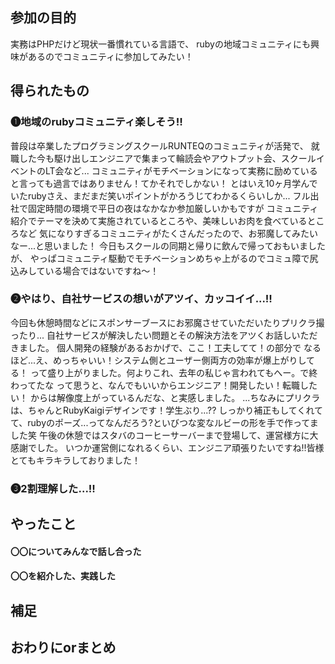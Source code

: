 ## 参加の目的
<!-- 自分がそのイベントに参加した背景について書きます。そのイベントについて書いても良いです。 -->
実務はPHPだけど現状一番慣れている言語で、
rubyの地域コミュニティにも興味があるのでコミュニティに参加してみたい！

## 得られたもの
<!-- そのイベントを通して自分が得られたものや学びを簡潔に書きます。 -->
### ❶地域のrubyコミュニティ楽しそう‼︎
普段は卒業したプログラミングスクールRUNTEQのコミュニティが活発で、
就職した今も駆け出しエンジニアで集まって輪読会やアウトプット会、スクールイベントのLT会など...
コミュニティがモチベーションになって実務に励めていると言っても過言ではありません！てかそれでしかない！
とはいえ10ヶ月学んでいたrubyさえ、まだまだ笑いポイントがかろうじてわかるくらいしか...
フル出社で固定時間の環境で平日の夜はなかなか参加厳しいかもですが
コミュニティ紹介でテーマを決めて実施されているところや、美味しいお肉を食べているところなど
気になりすぎるコミュニティがたくさんだったので、お邪魔してみたいなー...と思いました！
今日もスクールの同期と帰りに飲んで帰っておもいましたが、
やっぱコミュニティ駆動でモチベーションめちゃ上がるのでコミュ障で尻込みしている場合ではないですね〜！

### ❷やはり、自社サービスの想いがアツイ、カッコイイ...!!
今回も休憩時間などにスポンサーブースにお邪魔させていただいたりプリクラ撮ったり...
自社サービスが解決したい問題とその解決方法をアツくお話しいただきました。
個人開発の経験があるおかげで、ここ！工夫してて！の部分で
なるほど...え、めっちゃいい！システム側とユーザー側両方の効率が爆上がりしてる！
って盛り上がりました。何よりこれ、去年の私じゃ言われてもへー。で終わってたな
って思うと、なんでもいいからエンジニア！開発したい！転職したい！
からは解像度上がっているんだな、と実感しました。
...ちなみにプリクラは、ちゃんとRubyKaigiデザインです！学生ぶり...??
しっかり補正もしてくれてて、rubyのポーズ...ってなんだろう?といびつな変なルビーの形を手で作ってました笑
午後の休憩ではスタバのコーヒーサーバーまで登場して、運営様方に大感謝でした。
いつか運営側になれるくらい、エンジニア頑張りたいですね‼︎皆様とてもキラキラしておりました！

### ❸2割理解した...!!


## やったこと
<!-- 実際にやったことを書いていきます。当日の様子を写真で載せても良いです。 -->

#### 〇〇についてみんなで話し合った
<!-- 最近話題になっている〇〇について、30分間みんなで話し合いました。 -->

#### 〇〇を紹介した、実践した
<!-- 自分が開発している〇〇をみんなに紹介しました。〜や〜のような意見をもらったので、それを今後の開発に活かしたいです。 -->

## 補足
<!-- - イベントページへのリンク -->
<!-- - 関連サービスの紹介など -->

## おわりにorまとめ
<!-- 参加の感想や振り返りを書きます。当初の自分の目的を達成できたかを書いても良いです。 -->